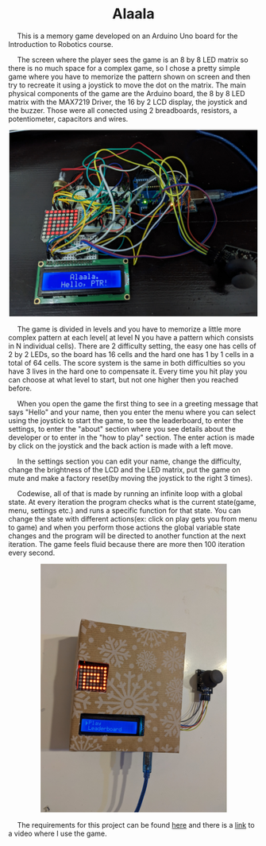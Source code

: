 <body>
<h1 align="center">Alaala</h1>
<p>&emsp;   This is a memory game developed on an Arduino Uno board for the Introduction to Robotics course.  </p>
<p>&emsp;   The screen where the player sees the game is an 8 by 8 LED matrix so there is no much space for a complex game, so I chose a pretty simple game where you have to memorize the pattern shown on screen and then try to recreate it using a joystick to move the dot on the matrix. The main physical components of the game are the Arduino board, the 8 by 8 LED matrix with the MAX7219 Driver, the 16 by 2 LCD display, the joystick and the buzzer. Those were all conected using 2 breadboards, resistors, a potentiometer, capacitors and wires.</p>
 <p align="center">
  <img src="assets/gamecomponents.jpg" alt="Game Components" width="500">
 </p>
<p>&emsp;   The game is divided in levels and you have to memorize a little more complex pattern at each level( at level N you have a pattern which consists in N individual cells). There are 2 difficulty setting, the easy one has cells of 2 by 2 LEDs, so the board has 16 cells and the hard one has 1 by 1 cells in a total of 64 cells. The score system is the same in both difficulties so you have 3 lives in the hard one to compensate it. Every time you hit play you can choose at what level to start, but not one higher then you reached before.  </p>
<p>&emsp;   When you open the game the first thing to see in a greeting message that says "Hello" and your name, then you enter the menu where you can select using the joystick to start the game, to see the leaderboard, to enter the settings, to enter the "about" section where you see details about the developer or to enter in the "how to play" section. The enter action is made by click on the joystick and the back action is made with a left move.  
<p>&emsp;   In the settings section you can edit your name, change the difficulty, change the brightness of the LCD and the LED matrix, put the game on mute and make a factory reset(by moving the joystick to the right 3 times).  </p>
<p>&emsp;   Codewise, all of that is made by running an infinite loop with a global state. At every iteration the program checks what is the current state(game, menu, settings etc.) and runs a specific function for that state. You can change the state with different actions(ex: click on play gets you from menu to game) and when you perform those actions the global variable state changes and the program will be directed to another function at the next iteration. The game feels fluid because there are more then 100 iteration every second.  </p>
 <p align="center">
  <img src="assets/alaala_2.jpg" alt="Alaala" height="500">
 </p>
 <p>&emsp; The requirements for this project can be found <a href="assets/requirements .pdf" class="image fit" >here</a> and there is a <a href=https://youtu.be/2a9stHlteWE>link</a> to a video where I use the game.</p>
</body>
